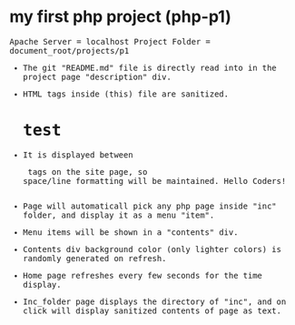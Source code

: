# my first php project (php-p1)

<samp>
Apache Server  = localhost
Project Folder = document_root/projects/p1

* The git "README.md" file is directly read into in the project page "description" div.
* HTML tags inside (this) file are sanitized.
   <h1>test</h1>
* It is displayed between <pre> tags on the site page, so space/line formatting will be maintained.
                    Hello    Coders!


* Page will automaticall pick any php page inside "inc" folder, and display it as a menu "item".
* Menu items will be shown in a "contents" div.
* Contents div background color (only lighter colors) is randomly generated on refresh.
* Home page refreshes every few seconds for the time display.
* Inc_folder page displays the directory of "inc", and on click will display sanitized contents of page as text.


</samp>